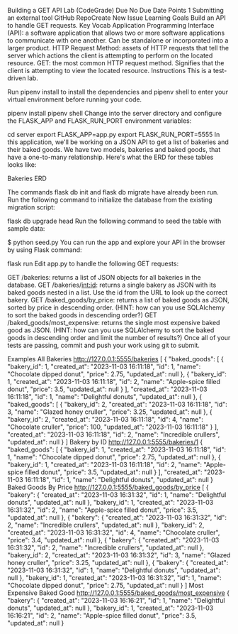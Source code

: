 Building a GET API Lab (CodeGrade)
Due No Due Date Points 1 Submitting an external tool
GitHub RepoCreate New Issue
Learning Goals
Build an API to handle GET requests.
Key Vocab
Application Programming Interface (API): a software application that allows two or more software applications to communicate with one another. Can be standalone or incorporated into a larger product.
HTTP Request Method: assets of HTTP requests that tell the server which actions the client is attempting to perform on the located resource.
GET: the most common HTTP request method. Signifies that the client is attempting to view the located resource.
Instructions
This is a test-driven lab.

Run pipenv install to install the dependencies and pipenv shell to enter your virtual environment before running your code.

 pipenv install
 pipenv shell
Change into the server directory and configure the FLASK_APP and FLASK_RUN_PORT environment variables:

 cd server
 export FLASK_APP=app.py
 export FLASK_RUN_PORT=5555
In this application, we'll be working on a JSON API to get a list of bakeries and their baked goods. We have two models, bakeries and baked goods, that have a one-to-many relationship. Here's what the ERD for these tables looks like:

Bakeries ERD

The commands flask db init and flask db migrate have already been run. Run the following command to initialize the database from the existing migration script:

 flask db upgrade head
Run the following command to seed the table with sample data:

$ python seed.py
You can run the app and explore your API in the browser by using Flask command:

 flask run
Edit app.py to handle the following GET requests:

GET /bakeries: returns a list of JSON objects for all bakeries in the database.
GET /bakeries/<int:id>: returns a single bakery as JSON with its baked goods nested in a list. Use the id from the URL to look up the correct bakery.
GET /baked_goods/by_price: returns a list of baked goods as JSON, sorted by price in descending order. (HINT: how can you use SQLAlchemy to sort the baked goods in descending order?)
GET /baked_goods/most_expensive: returns the single most expensive baked good as JSON. (HINT: how can you use SQLAlchemy to sort the baked goods in descending order and limit the number of results?)
Once all of your tests are passing, commit and push your work using git to submit.

Examples
All Bakeries http://127.0.0.1:5555/bakeries
[
  {
    "baked_goods": [
      {
        "bakery_id": 1,
        "created_at": "2023-11-03 16:11:18",
        "id": 1,
        "name": "Chocolate dipped donut",
        "price": 2.75,
        "updated_at": null
      },
      {
        "bakery_id": 1,
        "created_at": "2023-11-03 16:11:18",
        "id": 2,
        "name": "Apple-spice filled donut",
        "price": 3.5,
        "updated_at": null
      }
    ],
    "created_at": "2023-11-03 16:11:18",
    "id": 1,
    "name": "Delightful donuts",
    "updated_at": null
  },
  {
    "baked_goods": [
      {
        "bakery_id": 2,
        "created_at": "2023-11-03 16:11:18",
        "id": 3,
        "name": "Glazed honey cruller",
        "price": 3.25,
        "updated_at": null
      },
      {
        "bakery_id": 2,
        "created_at": "2023-11-03 16:11:18",
        "id": 4,
        "name": "Chocolate cruller",
        "price": 100,
        "updated_at": "2023-11-03 16:11:18"
      }
    ],
    "created_at": "2023-11-03 16:11:18",
    "id": 2,
    "name": "Incredible crullers",
    "updated_at": null
  }
]
Bakery by ID http://127.0.0.1:5555/bakeries/1
{
  "baked_goods": [
    {
      "bakery_id": 1,
      "created_at": "2023-11-03 16:11:18",
      "id": 1,
      "name": "Chocolate dipped donut",
      "price": 2.75,
      "updated_at": null
    },
    {
      "bakery_id": 1,
      "created_at": "2023-11-03 16:11:18",
      "id": 2,
      "name": "Apple-spice filled donut",
      "price": 3.5,
      "updated_at": null
    }
  ],
  "created_at": "2023-11-03 16:11:18",
  "id": 1,
  "name": "Delightful donuts",
  "updated_at": null
}
Baked Goods By Price http://127.0.0.1:5555/baked_goods/by_price
[
  {
    "bakery": {
      "created_at": "2023-11-03 16:31:32",
      "id": 1,
      "name": "Delightful donuts",
      "updated_at": null
    },
    "bakery_id": 1,
    "created_at": "2023-11-03 16:31:32",
    "id": 2,
    "name": "Apple-spice filled donut",
    "price": 3.5,
    "updated_at": null
  },
  {
    "bakery": {
      "created_at": "2023-11-03 16:31:32",
      "id": 2,
      "name": "Incredible crullers",
      "updated_at": null
    },
    "bakery_id": 2,
    "created_at": "2023-11-03 16:31:32",
    "id": 4,
    "name": "Chocolate cruller",
    "price": 3.4,
    "updated_at": null
  },
  {
    "bakery": {
      "created_at": "2023-11-03 16:31:32",
      "id": 2,
      "name": "Incredible crullers",
      "updated_at": null
    },
    "bakery_id": 2,
    "created_at": "2023-11-03 16:31:32",
    "id": 3,
    "name": "Glazed honey cruller",
    "price": 3.25,
    "updated_at": null
  },
  {
    "bakery": {
      "created_at": "2023-11-03 16:31:32",
      "id": 1,
      "name": "Delightful donuts",
      "updated_at": null
    },
    "bakery_id": 1,
    "created_at": "2023-11-03 16:31:32",
    "id": 1,
    "name": "Chocolate dipped donut",
    "price": 2.75,
    "updated_at": null
  }
]
Most Expensive Baked Good http://127.0.0.1:5555/baked_goods/most_expensive
{
  "bakery": {
    "created_at": "2023-11-03 16:16:21",
    "id": 1,
    "name": "Delightful donuts",
    "updated_at": null
  },
  "bakery_id": 1,
  "created_at": "2023-11-03 16:16:21",
  "id": 2,
  "name": "Apple-spice filled donut",
  "price": 3.5,
  "updated_at": null
}
